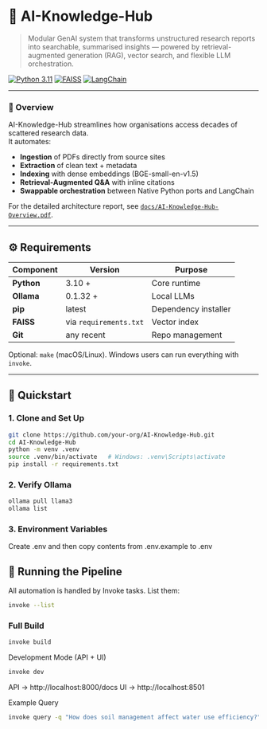 # 🧠 AI-Knowledge-Hub

> Modular GenAI system that transforms unstructured research reports into searchable, summarised insights — powered by retrieval-augmented generation (RAG), vector search, and flexible LLM orchestration.

[![Python 3.11](https://img.shields.io/badge/python-3.11-blue.svg)]()
[![FAISS](https://img.shields.io/badge/vectorstore-FAISS-green.svg)]()
[![LangChain](https://img.shields.io/badge/orchestrator-LangChain%20|%20Native-orange.svg)]()

---

### 📄 Overview

AI-Knowledge-Hub streamlines how organisations access decades of scattered research data.  
It automates:

- **Ingestion** of PDFs directly from source sites  
- **Extraction** of clean text + metadata  
- **Indexing** with dense embeddings (BGE-small-en-v1.5)  
- **Retrieval-Augmented Q&A** with inline citations  
- **Swappable orchestration** between Native Python ports and LangChain

For the detailed architecture report, see [`docs/AI-Knowledge-Hub-Overview.pdf`](./docs/AI-Knowledge-Hub-Overview.pdf).

---

## ⚙️ Requirements

| Component | Version | Purpose |
|------------|----------|----------|
| **Python** | 3.10 + | Core runtime |
| **Ollama** | 0.1.32 + | Local LLMs  |
| **pip** | latest | Dependency installer |
| **FAISS** | via `requirements.txt` | Vector index |
| **Git** | any recent | Repo management |

Optional: `make` (macOS/Linux). Windows users can run everything with `invoke`.

---

## 🚀 Quickstart

### 1. Clone and Set Up

```bash
git clone https://github.com/your-org/AI-Knowledge-Hub.git
cd AI-Knowledge-Hub
python -m venv .venv
source .venv/bin/activate   # Windows: .venv\Scripts\activate
pip install -r requirements.txt
```

### 2. Verify Ollama

```bash
ollama pull llama3
ollama list
```

### 3. Environment Variables

Create .env and then copy contents from .env.example to .env

## 🧩 Running the Pipeline

All automation is handled by Invoke tasks.
List them:

```bash
invoke --list
```

### Full Build

```bash
invoke build
```

Development Mode (API + UI)

```bash
invoke dev
```

API → http://localhost:8000/docs
UI → http://localhost:8501

Example Query

```bash
invoke query -q "How does soil management affect water use efficiency?"
```
